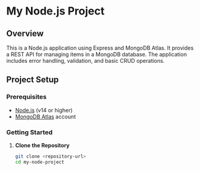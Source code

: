 # My Node.js Project

## Overview

This is a Node.js application using Express and MongoDB Atlas. It provides a REST API for managing items in a MongoDB database. The application includes error handling, validation, and basic CRUD operations.

## Project Setup

### Prerequisites

- [Node.js](https://nodejs.org/) (v14 or higher)
- [MongoDB Atlas](https://www.mongodb.com/cloud/atlas) account

### Getting Started

1. **Clone the Repository**

   ```bash
   git clone <repository-url>
   cd my-node-project

